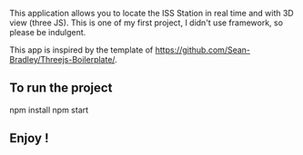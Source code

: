 This application allows you to locate the ISS Station in real time and with 3D view (three JS).
This is one of my first project, I didn't use framework, so please be indulgent. 

This app is inspired by the template of https://github.com/Sean-Bradley/Threejs-Boilerplate/.

## To run the project 

npm install
npm start

## Enjoy !
